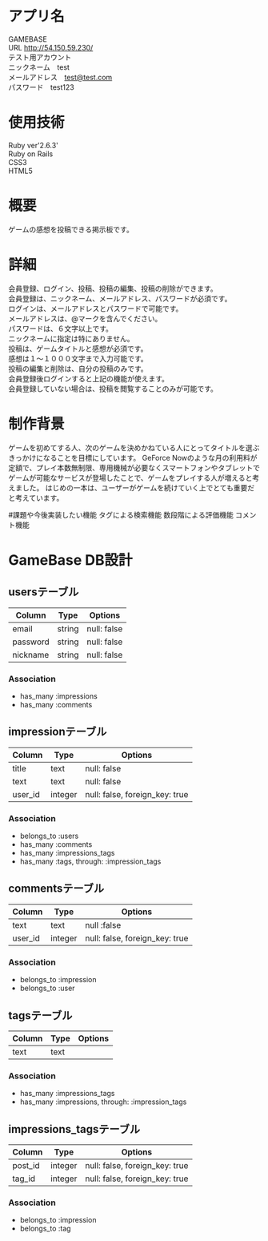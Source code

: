 # アプリ名
GAMEBASE  
URL http://54.150.59.230/  
テスト用アカウント  
ニックネーム　test  
メールアドレス　test@test.com  
パスワード　test123

# 使用技術
Ruby ver'2.6.3'  
Ruby on Rails  
CSS3  
HTML5  

# 概要
ゲームの感想を投稿できる掲示板です。

# 詳細
会員登録、ログイン、投稿、投稿の編集、投稿の削除ができます。  
会員登録は、ニックネーム、メールアドレス、パスワードが必須です。  
ログインは、メールアドレスとパスワードで可能です。  
メールアドレスは、@マークを含んでください。  
パスワードは、６文字以上です。  
ニックネームに指定は特にありません。  
投稿は、ゲームタイトルと感想が必須です。  
感想は１〜１０００文字まで入力可能です。  
投稿の編集と削除は、自分の投稿のみです。  
会員登録後ログインすると上記の機能が使えます。  
会員登録していない場合は、投稿を閲覧することのみが可能です。  

# 制作背景  
ゲームを初めてする人、次のゲームを決めかねている人にとってタイトルを選ぶきっかけになることを目標にしています。
GeForce Nowのような月の利用料が定額で、プレイ本数無制限、専用機械が必要なくスマートフォンやタブレットでゲームが可能なサービスが登場したことで、ゲームをプレイする人が増えると考えました。
はじめの一本は、ユーザーがゲームを続けていく上でとても重要だと考えています。

#課題や今後実装したい機能
タグによる検索機能
数段階による評価機能
コメント機能

# GameBase DB設計
## usersテーブル
|Column|Type|Options|
|------|----|-------|
|email|string|null: false|
|password|string|null: false|
|nickname|string|null: false|
### Association
- has_many :impressions
- has_many :comments

## impressionテーブル
|Column|Type|Options|
|------|----|-------|
|title|text|null: false|
|text|text|null: false|
|user_id|integer|null: false, foreign_key: true|
### Association
- belongs_to :users
- has_many :comments
- has_many :impressions_tags
- has_many :tags, through: :impression_tags



## commentsテーブル
|Column|Type|Options|
|------|----|-------|
|text|text|null :false|
|user_id|integer|null: false, foreign_key: true|
### Association
- belongs_to :impression
- belongs_to :user


## tagsテーブル
Column|Type|Options|
|------|----|-------|
|text|text||
### Association
- has_many :impressions_tags
- has_many :impressions, through: :impression_tags


## impressions_tagsテーブル
|Column|Type|Options|
|------|----|-------|
|post_id|integer|null: false, foreign_key: true|
|tag_id|integer|null: false, foreign_key: true|
### Association
- belongs_to :impression
- belongs_to :tag

